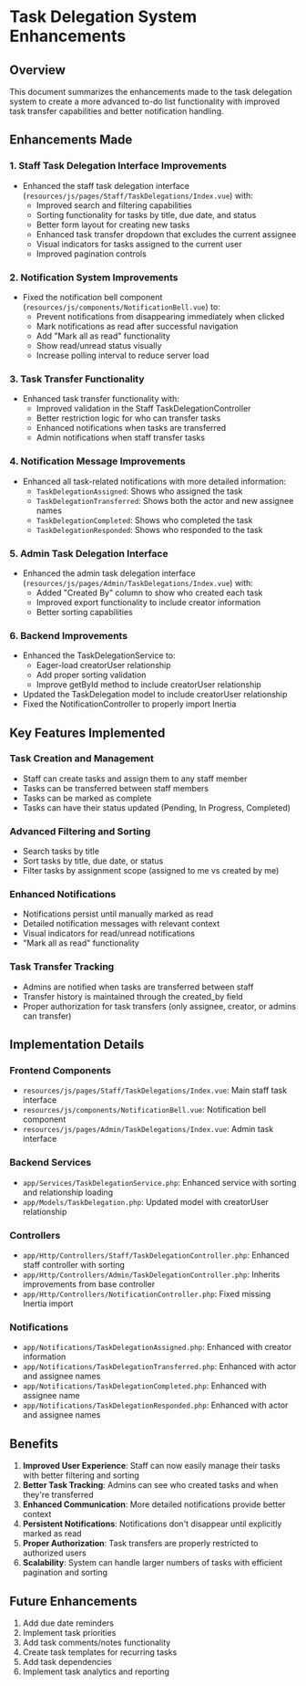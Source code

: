 # Task Delegation System Enhancements

## Overview
This document summarizes the enhancements made to the task delegation system to create a more advanced to-do list functionality with improved task transfer capabilities and better notification handling.

## Enhancements Made

### 1. Staff Task Delegation Interface Improvements
- Enhanced the staff task delegation interface (`resources/js/pages/Staff/TaskDelegations/Index.vue`) with:
  - Improved search and filtering capabilities
  - Sorting functionality for tasks by title, due date, and status
  - Better form layout for creating new tasks
  - Enhanced task transfer dropdown that excludes the current assignee
  - Visual indicators for tasks assigned to the current user
  - Improved pagination controls

### 2. Notification System Improvements
- Fixed the notification bell component (`resources/js/components/NotificationBell.vue`) to:
  - Prevent notifications from disappearing immediately when clicked
  - Mark notifications as read after successful navigation
  - Add "Mark all as read" functionality
  - Show read/unread status visually
  - Increase polling interval to reduce server load

### 3. Task Transfer Functionality
- Enhanced task transfer functionality with:
  - Improved validation in the Staff TaskDelegationController
  - Better restriction logic for who can transfer tasks
  - Enhanced notifications when tasks are transferred
  - Admin notifications when staff transfer tasks

### 4. Notification Message Improvements
- Enhanced all task-related notifications with more detailed information:
  - `TaskDelegationAssigned`: Shows who assigned the task
  - `TaskDelegationTransferred`: Shows both the actor and new assignee names
  - `TaskDelegationCompleted`: Shows who completed the task
  - `TaskDelegationResponded`: Shows who responded to the task

### 5. Admin Task Delegation Interface
- Enhanced the admin task delegation interface (`resources/js/pages/Admin/TaskDelegations/Index.vue`) with:
  - Added "Created By" column to show who created each task
  - Improved export functionality to include creator information
  - Better sorting capabilities

### 6. Backend Improvements
- Enhanced the TaskDelegationService to:
  - Eager-load creatorUser relationship
  - Add proper sorting validation
  - Improve getById method to include creatorUser relationship
- Updated the TaskDelegation model to include creatorUser relationship
- Fixed the NotificationController to properly import Inertia

## Key Features Implemented

### Task Creation and Management
- Staff can create tasks and assign them to any staff member
- Tasks can be transferred between staff members
- Tasks can be marked as complete
- Tasks can have their status updated (Pending, In Progress, Completed)

### Advanced Filtering and Sorting
- Search tasks by title
- Sort tasks by title, due date, or status
- Filter tasks by assignment scope (assigned to me vs created by me)

### Enhanced Notifications
- Notifications persist until manually marked as read
- Detailed notification messages with relevant context
- Visual indicators for read/unread notifications
- "Mark all as read" functionality

### Task Transfer Tracking
- Admins are notified when tasks are transferred between staff
- Transfer history is maintained through the created_by field
- Proper authorization for task transfers (only assignee, creator, or admins can transfer)

## Implementation Details

### Frontend Components
- `resources/js/pages/Staff/TaskDelegations/Index.vue`: Main staff task interface
- `resources/js/components/NotificationBell.vue`: Notification bell component
- `resources/js/pages/Admin/TaskDelegations/Index.vue`: Admin task interface

### Backend Services
- `app/Services/TaskDelegationService.php`: Enhanced service with sorting and relationship loading
- `app/Models/TaskDelegation.php`: Updated model with creatorUser relationship

### Controllers
- `app/Http/Controllers/Staff/TaskDelegationController.php`: Enhanced staff controller with sorting
- `app/Http/Controllers/Admin/TaskDelegationController.php`: Inherits improvements from base controller
- `app/Http/Controllers/NotificationController.php`: Fixed missing Inertia import

### Notifications
- `app/Notifications/TaskDelegationAssigned.php`: Enhanced with creator information
- `app/Notifications/TaskDelegationTransferred.php`: Enhanced with actor and assignee names
- `app/Notifications/TaskDelegationCompleted.php`: Enhanced with assignee name
- `app/Notifications/TaskDelegationResponded.php`: Enhanced with actor and assignee names

## Benefits

1. **Improved User Experience**: Staff can now easily manage their tasks with better filtering and sorting
2. **Better Task Tracking**: Admins can see who created tasks and when they're transferred
3. **Enhanced Communication**: More detailed notifications provide better context
4. **Persistent Notifications**: Notifications don't disappear until explicitly marked as read
5. **Proper Authorization**: Task transfers are properly restricted to authorized users
6. **Scalability**: System can handle larger numbers of tasks with efficient pagination and sorting

## Future Enhancements

1. Add due date reminders
2. Implement task priorities
3. Add task comments/notes functionality
4. Create task templates for recurring tasks
5. Add task dependencies
6. Implement task analytics and reporting